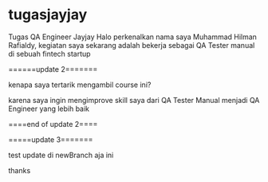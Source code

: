 # tugasjayjay
Tugas QA Engineer Jayjay
Halo perkenalkan nama saya Muhammad Hilman Rafialdy, 
kegiatan saya sekarang adalah bekerja sebagai QA Tester manual di sebuah fintech startup



======update 2=======



kenapa saya tertarik mengambil course ini?


karena saya ingin mengimprove skill saya dari QA Tester Manual menjadi QA Engineer yang lebih baik



====end of update 2====


=====update 3=======


test update di newBranch aja ini


thanks
